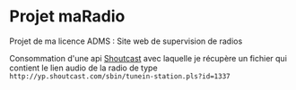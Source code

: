 # Projet maRadio

Projet de ma licence ADMS : Site web de supervision de radios 

Consommation d'une api [Shoutcast](http://wiki.shoutcast.com/wiki/SHOUTcast_Developer) avec laquelle je récupère un fichier qui contient le lien audio de la radio de type `http://yp.shoutcast.com/sbin/tunein-station.pls?id=1337`
